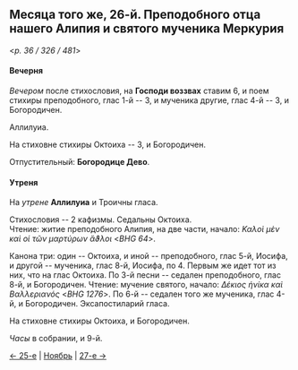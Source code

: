 
## Месяца того же, 26-й. Преподобного отца нашего Алипия и святого мученика Меркурия

<*p. 36 / 326 / 481*>

#### Вечерня

*Вечером* после стихословия, на **Господи воззвах** ставим 6, и поем стихиры преподобного, глас 1-й -- 3, 
и мученика другие, глас 4-й -- 3, и Богородичен. 

Аллилуиа. 

На стиховне стихиры Октоиха -- 3, и Богородичен. 

Отпустительный: **Богородице Дево**.

#### Утреня

На *утрене* **Аллилуиа** и Троичны гласа. 

Стихословия -- 2 кафизмы. Седальны Октоиха.  
Чтение: житие преподобного Алипия, на две части, начало: *Καλοὶ μὲν καὶ οἱ τῶν μαρτύρων ἄϑλοι* <*BHG 64*>.  

Канона три: один -- Октоиха, и иной -- преподобного, глас 5-й, Иосифа, и другой -- мученика, глас 8-й, Иосифа, 
по 4. Первым же идет тот из них, что на глас Октоиха. 
По 3-й песни -- седален преподобного, глас 8-й, и Богородичен. 
Чтение: мучение святого, начало: *Δέκιος ἡνίκα καὶ Βαλλεριανός* <*BHG 1276*>.
По 6-й -- седален того же мученика, глас 4-й, и Богородичен. 
Эксапостиларий гласа.

На стиховне стихиры Октоиха, и Богородичен. 

*Часы* в собрании, и 9-й.  

[← 25-е](11_25_EUR.ru.md) | [Ноябрь](README.md#26-й) | [27-е →](11_27_EUR.ru.md)
